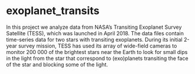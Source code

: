 # exoplanet_transits

In this project we analyze data from NASA’s Transiting Exoplanet Survey Satellite (TESS), 
which was launched in April 2018. The data files contain time-series data for two stars
with transiting exoplanets. During its initial 2-year survey mission, TESS has used its 
array of wide-field cameras to monitor 200 000 of the brightest stars near the Earth to look 
for small dips in the light from the star that correspond to (exo)planets transiting the face of 
the star and blocking some of the light.